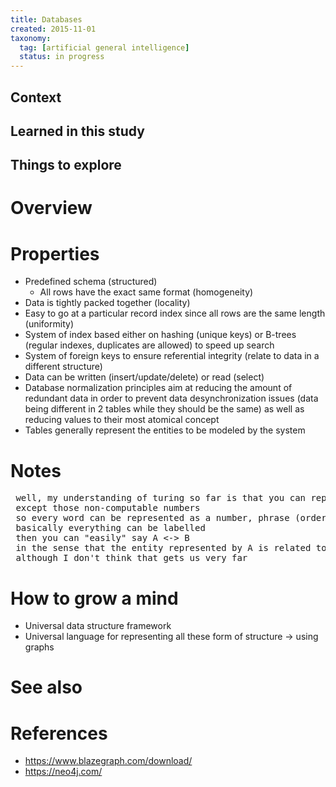 ```yaml
---
title: Databases
created: 2015-11-01
taxonomy:
  tag: [artificial general intelligence]
  status: in progress
---
```


## Context

## Learned in this study

## Things to explore

# Overview

# Properties
* Predefined schema (structured)
	* All rows have the exact same format (homogeneity)
* Data is tightly packed together (locality)
* Easy to go at a particular record index since all rows are the same length (uniformity)
* System of index based either on hashing (unique keys) or B-trees (regular indexes, duplicates are allowed) to speed up search
* System of foreign keys to ensure referential integrity (relate to data in a different structure)
* Data can be written (insert/update/delete) or read (select)
* Database normalization principles aim at reducing the amount of redundant data in order to prevent data desynchronization issues (data being different in 2 tables while they should be the same) as well as reducing values to their most atomical concept
* Tables generally represent the entities to be modeled by the system

# Notes
<pre>
<tomzx> well, my understanding of turing so far is that you can represent pretty much anything as a number
<tomzx> except those non-computable numbers
<tomzx> so every word can be represented as a number, phrase (order of words) as a number, documents as a number, thoughts as a number, etc.
<tomzx> basically everything can be labelled
<tomzx> then you can "easily" say A <-> B
<tomzx> in the sense that the entity represented by A is related to the entity represented by B
<tomzx> although I don't think that gets us very far
</pre>

# How to grow a mind
* Universal data structure framework
* Universal language for representing all these form of structure -> using graphs

# See also

# References
* https://www.blazegraph.com/download/
* https://neo4j.com/
